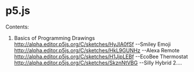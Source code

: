# p5.js
Contents:
  1. Basics of Programming Drawings
              http://alpha.editor.p5js.org/C/sketches/HyJlA0fSf          --Smiley Emoji
              http://alpha.editor.p5js.org/C/sketches/HkL9GUNHz     --Alexa Remote
              http://alpha.editor.p5js.org/C/sketches/H1JjpLEBf         --EcoBee Thermostat
              http://alpha.editor.p5js.org/C/sketches/SkznNtVBG       --Silly Hybrid
  2....
